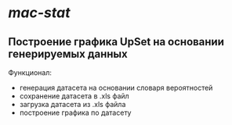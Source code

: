 # _mac-stat_
## Построение графика UpSet на основании генерируемых данных

Функционал:
- генерация датасета на основании словаря вероятностей
- сохранение датасета в .xls файл
- загрузка датасета из .xls файла
- построение графика по датасету
